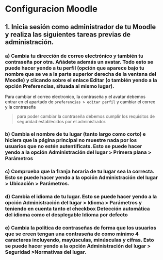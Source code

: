 # Configuracion Moodle

## 1. Inicia sesión como administrador de tu Moodle y realiza las siguientes tareas previas de administración.

### a) Cambia tu dirección de correo electrónico y también tu contraseña por otra. Añádete además un avatar. Todo esto se puede hacer yendo a tu perfil (opción que aparece bajo tu nombre que se ve a la parte superior derecha de la ventana del Moodle) y clicando sobre el enlace Editar (o también yendo a la opción Preferencias, situada al mismo lugar).

Para cambiar el correo electronico, la contraseña y el avatar debemos entrar en el apartado de `preferencias > editar perfil` y cambiar el correo y la contraseña 

> para poder cambiar la contraseña debemos cumplir los requisitos de seguridad establecidos por el administrador.

[](/img's/1.png)

### b) Cambia el nombre de tu lugar (tanto largo como corto) e hiciera que la página principal no muestre nada por los usuarios que no estén autentificats. Esto se puede hacer yendo a la opción Administración del lugar > Primera plana > Parámetros



### c) Comprueba que la franja horaria de tu lugar sea la correcta. Esto se puede hacer yendo a la opción Administración del lugar > Ubicación > Parámetros.



### d) Cambia el idioma de tu lugar. Esto se puede hacer yendo a la opción Administración del lugar > Idioma > Parámetros y teniendo en cuenta tanto el checkbox Detección automática del idioma como el desplegable Idioma por defecto



### e) Cambia la política de contraseñas de forma que los usuarios que se creen tengan una contraseña de como mínimo 4 caracteres incluyendo, mayúsculas, minúsculas y cifras. Esto se puede hacer yendo a la opción Administración del lugar > Seguridad >Normativas del lugar.
